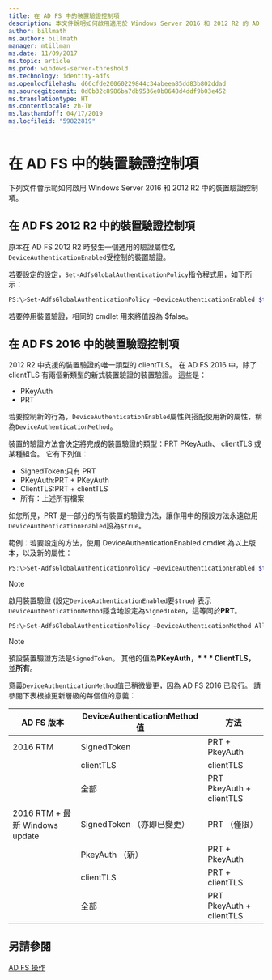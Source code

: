 ```yaml
---
title: 在 AD FS 中的裝置驗證控制項
description: 本文件說明如何啟用適用於 Windows Server 2016 和 2012 R2 的 AD FS 中的裝置驗證
author: billmath
ms.author: billmath
manager: mtillman
ms.date: 11/09/2017
ms.topic: article
ms.prod: windows-server-threshold
ms.technology: identity-adfs
ms.openlocfilehash: d66cfde20060229844c34abeea85dd83b802ddad
ms.sourcegitcommit: 0d0b32c8986ba7db9536e0b8648d4ddf9b03e452
ms.translationtype: HT
ms.contentlocale: zh-TW
ms.lasthandoff: 04/17/2019
ms.locfileid: "59822819"
---
```

# <a name="device-authentication-controls-in-ad-fs"></a>在 AD FS 中的裝置驗證控制項
下列文件會示範如何啟用 Windows Server 2016 和 2012 R2 中的裝置驗證控制項。

## <a name="device-authentication-controls-in-ad-fs-2012-r2"></a>在 AD FS 2012 R2 中的裝置驗證控制項
原本在 AD FS 2012 R2 時發生一個通用的驗證屬性名`DeviceAuthenticationEnabled`受控制的裝置驗證。

若要設定的設定，`Set-AdfsGlobalAuthenticationPolicy`指令程式用，如下所示：


``` powershell
PS:\>Set-AdfsGlobalAuthenticationPolicy –DeviceAuthenticationEnabled $true
```



若要停用裝置驗證，相同的 cmdlet 用來將值設為 $false。

## <a name="device-authentication-controls-in-ad-fs-2016"></a>在 AD FS 2016 中的裝置驗證控制項
2012 R2 中支援的裝置驗證的唯一類型的 clientTLS。  在 AD FS 2016 中，除了 clientTLS 有兩個新類型的新式裝置驗證的裝置驗證。  這些是：
- PKeyAuth
- PRT

若要控制新的行為，`DeviceAuthenticationEnabled`屬性與搭配使用新的屬性，稱為`DeviceAuthenticationMethod`。  

裝置的驗證方法會決定將完成的裝置驗證的類型：PRT PKeyAuth、 clientTLS 或某種組合。
它有下列值：
 - SignedToken:只有 PRT
 - PKeyAuth:PRT + PKeyAuth
 - ClientTLS:PRT + clientTLS 
 - 所有：上述所有檔案

如您所見，PRT 是一部分的所有裝置的驗證方法，讓作用中的預設方法永遠啟用`DeviceAuthenticationEnabled`設為`$true`。

範例：若要設定的方法，使用 DeviceAuthenticationEnabled cmdlet 為以上版本，以及新的屬性：

``` powershell
PS:\>Set-AdfsGlobalAuthenticationPolicy –DeviceAuthenticationEnabled $true
```
>[!NOTE]
> 啟用裝置驗證 (設定`DeviceAuthenticationEnabled`要`$true`) 表示`DeviceAuthenticationMethod`隱含地設定為`SignedToken`，這等同於**PRT**。


``` powershell
PS:\>Set-AdfsGlobalAuthenticationPolicy –DeviceAuthenticationMethod All
```
>[!NOTE]
>預設裝置驗證方法是`SignedToken`。  其他的值為**PKeyAuth，* * * ClientTLS，** 並**所有**。

意義`DeviceAuthenticationMethod`值已稍微變更，因為 AD FS 2016 已發行。  請參閱下表根據更新層級的每個值的意義：


|AD FS 版本|DeviceAuthenticationMethod 值|方法|
| ----- | ----- | ----- |
|2016 RTM|SignedToken|PRT + PkeyAuth|
||clientTLS|clientTLS|
||全部|PRT PkeyAuth + clientTLS|
|2016 RTM + 最新 Windows update|SignedToken （亦即已變更）|PRT （僅限）|
||PkeyAuth （新）|PRT + PkeyAuth|
||clientTLS|PRT + clientTLS|
||全部|PRT PkeyAuth + clientTLS|

## <a name="see-also"></a>另請參閱
[AD FS 操作](../../ad-fs/AD-FS-2016-Operations.md)
